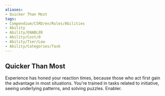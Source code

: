 ```yaml
---
aliases:
- Quicker Than Most
tags:
- Compendium/CSRD/en/Rules/Abilities
- Ability
- Ability/ENABLER
- Ability/Cost/0
- Ability/Tier/Low
- Ability/Categories/Task
---
```


  
## Quicker Than Most  
Experience has honed your reaction times, because those who act first gain the advantage in most situations. You're trained in tasks related to initiative, seeing underlying patterns, and solving puzzles. Enabler.